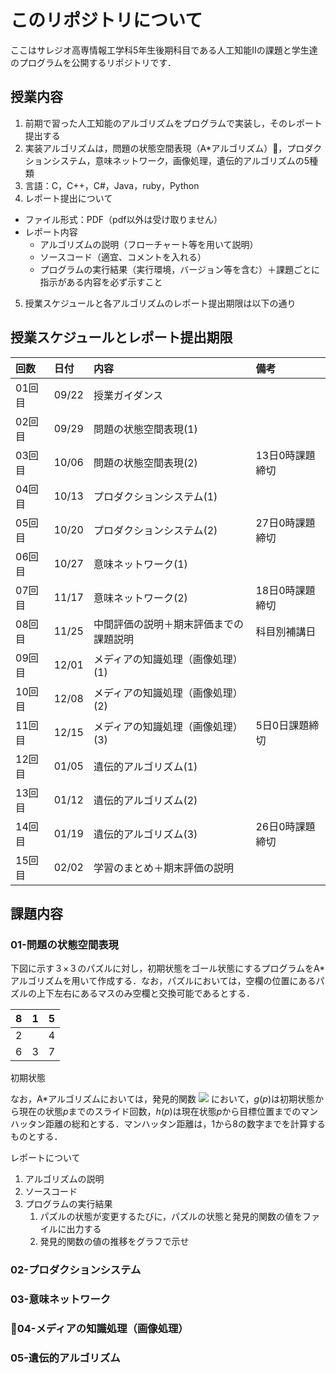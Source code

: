# このリポジトリについて

ここはサレジオ高専情報工学科5年生後期科目である人工知能IIの課題と学生達のプログラムを公開するリポジトリです．

## 授業内容
1. 前期で習った人工知能のアルゴリズムをプログラムで実装し，そのレポート提出する
2. 実装アルゴリズムは，問題の状態空間表現（A*アルゴリズム），プロダクションシステム，意味ネットワーク，画像処理，遺伝的アルゴリズムの5種類
3. 言語：C，C++，C#，Java，ruby，Python
4. レポート提出について
* ファイル形式：PDF（pdf以外は受け取りません）
* レポート内容
    * アルゴリズムの説明（フローチャート等を用いて説明）
    * ソースコード（適宜、コメントを入れる）
    * プログラムの実行結果（実行環境，バージョン等を含む）＋課題ごとに指示がある内容を必ず示すこと
5. 授業スケジュールと各アルゴリズムのレポート提出期限は以下の通り
## 授業スケジュールとレポート提出期限

| 回数   | 日付  | 内容                | 備考 |
|:------|:------|:-------------------|:----|
| 01回目 | 09/22 | 授業ガイダンス             | |
| 02回目 | 09/29 | 問題の状態空間表現(1)       | |
| 03回目 | 10/06 | 問題の状態空間表現(2) | 13日0時課題締切 |
| 04回目 | 10/13 | プロダクションシステム(1) | |
| 05回目 | 10/20 | プロダクションシステム(2) | 27日0時課題締切 |
| 06回目 | 10/27 | 意味ネットワーク(1) | |
| 07回目 | 11/17 | 意味ネットワーク(2) | 18日0時課題締切 |
| 08回目 | 11/25 | 中間評価の説明＋期末評価までの課題説明 | 科目別補講日 |
| 09回目 | 12/01 | メディアの知識処理（画像処理）(1) | |
| 10回目 | 12/08 | メディアの知識処理（画像処理）(2) | |
| 11回目 | 12/15 | メディアの知識処理（画像処理）(3) | 5日0日課題締切 |
| 12回目 | 01/05 | 遺伝的アルゴリズム(1) | |
| 13回目 | 01/12 | 遺伝的アルゴリズム(2) | |
| 14回目 | 01/19 | 遺伝的アルゴリズム(3) | 26日0時課題締切 |
| 15回目 | 02/02 | 学習のまとめ＋期末評価の説明 | |

## 課題内容

### 01-問題の状態空間表現
下図に示す３×３のパズルに対し，初期状態をゴール状態にするプログラムをA*アルゴリズムを用いて作成する．なお，パズルにおいては，空欄の位置にあるパズルの上下左右にあるマスのみ空欄と交換可能であるとする．


|8|1|5|
|:-:|:-:|:-:|
|2| |4|
|6|3|7|

初期状態



なお，A*アルゴリズムにおいては，発見的関数
<img src="https://latex.codecogs.com/gif.latex?f(p)=g(p)&plus;h(p)"/>
において，$g(p)$は初期状態から現在の状態$p$までのスライド回数，$h(p)$は現在状態$p$から目標位置までのマンハッタン距離の総和とする．マンハッタン距離は，1から8の数字までを計算するものとする．

レポートについて
1. アルゴリズムの説明
2. ソースコード
3. プログラムの実行結果
    1. パズルの状態が変更するたびに，パズルの状態と発見的関数の値をファイルに出力する
    2. 発見的関数の値の推移をグラフで示せ
### 02-プロダクションシステム
### 03-意味ネットワーク
### 04-メディアの知識処理（画像処理）
### 05-遺伝的アルゴリズム